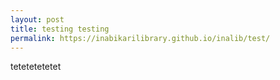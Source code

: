 ```yaml
---
layout: post
title: testing testing
permalink: https://inabikarilibrary.github.io/inalib/test/
---
```


tetetetetetet
